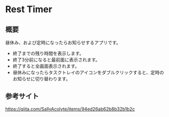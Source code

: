 # Rest Timer

## 概要
昼休み、および定時になったらお知らせするアプリです。

* 終了までの残り時間を表示します。
* 終了3分前になると最前面に表示されます。
* 終了すると全画面表示されます。
* 昼休みになったらタスクトレイのアイコンをダブルクリックすると、定時のお知らせに切り替わります。

## 参考サイト
https://qiita.com/SallyAcolyte/items/94ed26ab62b8b32b1b2c
